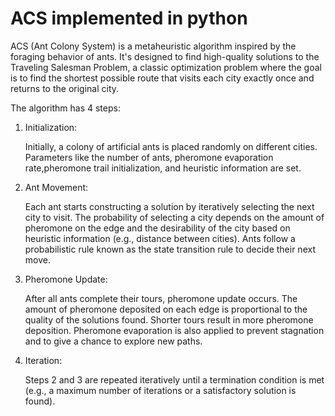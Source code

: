 # ACS implemented in python

ACS (Ant Colony System) is a metaheuristic algorithm inspired by the foraging behavior of ants. It's designed to find high-quality solutions to the Traveling Salesman Problem, a classic optimization problem where the goal is to find the shortest possible route that visits each city exactly once and returns to the original city.



The algorithm has 4 steps:



1) Initialization:

    Initially, a colony of artificial ants is placed randomly on different cities. Parameters like the number of ants, pheromone evaporation rate,pheromone trail initialization, and heuristic information are set.



2) Ant Movement:

    Each ant starts constructing a solution by iteratively selecting the next city to visit. The probability of selecting a city depends on the amount of pheromone on the edge and the desirability of the city based on heuristic information (e.g., distance between cities). Ants follow a probabilistic rule known as the state transition rule to decide their next move.



3) Pheromone Update:

    After all ants complete their tours, pheromone update occurs. The amount of pheromone deposited on each edge is proportional to the quality of the solutions found. Shorter tours result in more pheromone deposition. Pheromone evaporation is also applied to prevent stagnation and to give a chance to explore new paths.



4) Iteration:

    Steps 2 and 3 are repeated iteratively until a termination condition is met (e.g., a maximum number of iterations or a satisfactory solution is found).